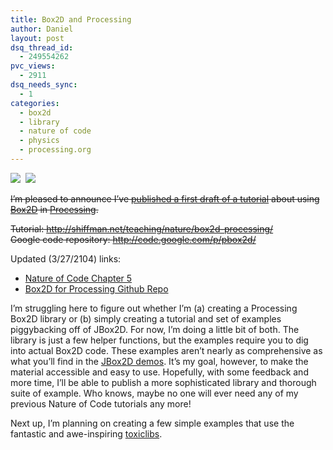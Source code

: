 ```yaml
---
title: Box2D and Processing
author: Daniel
layout: post
dsq_thread_id:
  - 249554262
pvc_views:
  - 2911
dsq_needs_sync:
  - 1
categories:
  - box2d
  - library
  - nature of code
  - physics
  - processing.org
---
```

<p><img src="http://shiffman.net/itp/classes/nature/box2d_2010/boxes.jpg"/>&nbsp; <img src="http://shiffman.net/itp/classes/nature/box2d_2010/blob.jpg"/></p>
<strike><p>I&#8217;m pleased to announce I&#8217;ve <a href="http://shiffman.net/teaching/nature/box2d-processing/">published a first draft of a tutorial</a> about using <a href="http://www.box2d.org/">Box2D</a> in <a href="http://www.processing.org">Processing</a>. </p>
<p>Tutorial: <a href="http://shiffman.net/teaching/nature/box2d-processing/">http://shiffman.net/teaching/nature/box2d-processing/</a><br />
Google code repository: <a href="http://code.google.com/p/pbox2d/">http://code.google.com/p/pbox2d/</a></p></strike>

<p>
	Updated (3/27/2104) links:
	<ul>
		<li><a href="http://natureofcode.com/book/chapter-5-physics-libraries/">Nature of Code Chapter 5</a></li>
		<li><a href="https://github.com/shiffman/Box2D-for-Processing">Box2D for Processing Github Repo</a></li>
	</ul>
</p>


<p>I&#8217;m struggling here to figure out whether I&#8217;m (a) creating a Processing Box2D library or (b) simply creating a tutorial and set of examples piggybacking off of JBox2D.  For now, I&#8217;m doing a little bit of both.  The library is just a few helper functions, but the examples require you to dig into actual Box2D code.  These examples aren&#8217;t nearly as comprehensive as what you&#8217;ll find in the <a href="http://jbox2d.org">JBox2D demos</a>.  It&#8217;s my goal, however, to make the material accessible and easy to use.  Hopefully, with some feedback and more time, I&#8217;ll be able to publish a more sophisticated library and thorough suite of example.  Who knows, maybe no one will ever need any of my previous Nature of Code tutorials any more!</p>
<p>Next up, I&#8217;m planning on creating a few simple examples that use the fantastic and awe-inspiring <a href="http://toxiclibs.org/">toxiclibs</a>.</p>
